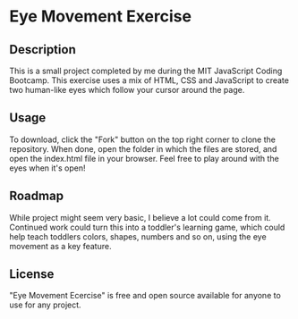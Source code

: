 # Eye Movement Exercise


## Description

This is a small project completed by me during the MIT JavaScript Coding Bootcamp. This exercise uses a mix of HTML, CSS and JavaScript to create two human-like eyes which follow your cursor around the page. 

## Usage

To download, click the "Fork" button on the top right corner to clone the repository. When done, open the folder in which the files are stored, and open the index.html file in your browser. Feel free to play around with the eyes when it's open!

## Roadmap

While project might seem very basic, I believe a lot could come from it. Continued work could turn this into a toddler's learning game, which could help teach toddlers colors, shapes, numbers and so on, using the eye movement as a key feature. 

## License

"Eye Movement Ecercise" is free and open source available for anyone to use for any project. 
